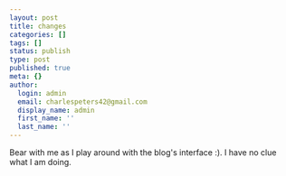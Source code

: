 ```yaml
---
layout: post
title: changes
categories: []
tags: []
status: publish
type: post
published: true
meta: {}
author:
  login: admin
  email: charlespeters42@gmail.com
  display_name: admin
  first_name: ''
  last_name: ''
---
```


Bear with me as I play around with the blog's interface :). I have no clue what I am doing.